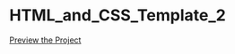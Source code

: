 # HTML_and_CSS_Template_2
[Preview the Project](https://asmaw-pro.github.io/HTML_and_CSS_Template_2/)
